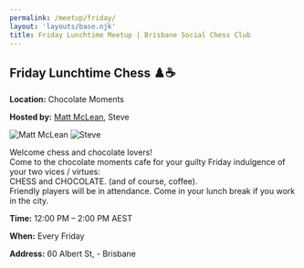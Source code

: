 ```yaml
---
permalink: /meetup/friday/
layout: 'layouts/base.njk'
title: Friday Lunchtime Meetup | Brisbane Social Chess Club
---
```


<section class="section">
    <h2>Friday Lunchtime Chess ♟️☕</h2>
    <p><strong>Location:</strong> Chocolate Moments</p>
    <p><strong>Hosted by:</strong> <a href="https://github.com/LuckyNotGood">Matt McLean</a>, Steve</p>
    <div class="bio">
		<img
			src="https://avatars.githubusercontent.com/u/172946035?v=4"
			alt="Matt McLean"
			class="bio-img"
		/>
        <img
			src="https://avatars.githubusercontent.com/u/873384?s=400&v=4"
			alt="Steve"
			class="bio-img"
		/>
    </div>
    <p>
        Welcome chess and chocolate lovers!<br/>
        Come to the chocolate moments cafe for your guilty Friday indulgence of your two vices / virtues:<br/>
        CHESS and CHOCOLATE. (and of course, coffee).<br/>
        Friendly players will be in attendance. Come in your lunch break if you work in the city.
    </p>
    <p><strong>Time:</strong> 12:00 PM – 2:00 PM AEST</p>
    <p><strong>When:</strong> Every Friday</p>
    <p><strong>Address:</strong> 60 Albert St, - Brisbane</p>
    <div class="map">
        <!-- TODO -->
        <!-- <iframe
            src=""
            width="100%"
            height="250"
            style="border: 0; border-radius: 10px"
            allowfullscreen=""
            loading="lazy"
        ></iframe> -->
    </div>
</section>
